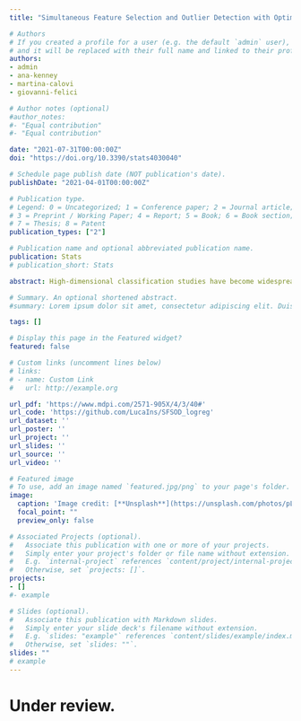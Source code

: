 ```yaml
---
title: "Simultaneous Feature Selection and Outlier Detection with Optimality Guarantees"

# Authors
# If you created a profile for a user (e.g. the default `admin` user), write the username (folder name) here 
# and it will be replaced with their full name and linked to their profile.
authors:
- admin
- ana-kenney
- martina-calovi
- giovanni-felici

# Author notes (optional)
#author_notes:
#- "Equal contribution"
#- "Equal contribution"

date: "2021-07-31T00:00:00Z"
doi: "https://doi.org/10.3390/stats4030040"

# Schedule page publish date (NOT publication's date).
publishDate: "2021-04-01T00:00:00Z"

# Publication type.
# Legend: 0 = Uncategorized; 1 = Conference paper; 2 = Journal article;
# 3 = Preprint / Working Paper; 4 = Report; 5 = Book; 6 = Book section;
# 7 = Thesis; 8 = Patent
publication_types: ["2"]

# Publication name and optional abbreviated publication name.
publication: Stats
# publication_short: Stats

abstract: High-dimensional classification studies have become widespread across various domains. The large dimensionality, coupled with the possible presence of data contamination, motivates the use of robust, sparse estimation methods to improve model interpretability and ensure the majority of observations agree with the underlying parametric model. In this study, we propose a robust and sparse estimator for logistic regression models, which simultaneously tackles the presence of outliers and/or irrelevant features. Specifically, we propose the use of $L_0$-constraints and mixed-integer conic programming techniques to solve the underlying double combinatorial problem in a framework that allows one to pursue optimality guarantees. We use our proposal to investigate the main drivers of honey bee (*Apis mellifera*) loss through the annual winter loss survey data collected by the Pennsylvania State Beekeepers Association. Previous studies mainly focused on predictive performance, however our approach produces a more interpretable classification model and provides evidence for several outlying observations within the survey data. We compare our proposal with existing heuristic methods and non-robust procedures, demonstrating its effectiveness. In addition to the application to honey bee loss, we present a simulation study where our proposal outperforms other methods across most performance measures and settings.

# Summary. An optional shortened abstract.
#summary: Lorem ipsum dolor sit amet, consectetur adipiscing elit. Duis posuere tellus ac convallis placerat. Proin tincidunt magna sed ex sollicitudin condimentum.

tags: []

# Display this page in the Featured widget?
featured: false

# Custom links (uncomment lines below)
# links:
# - name: Custom Link
#   url: http://example.org

url_pdf: 'https://www.mdpi.com/2571-905X/4/3/40#'
url_code: 'https://github.com/LucaIns/SFSOD_logreg'
url_dataset: ''
url_poster: ''
url_project: ''
url_slides: ''
url_source: ''
url_video: ''

# Featured image
# To use, add an image named `featured.jpg/png` to your page's folder. 
image:
  caption: 'Image credit: [**Unsplash**](https://unsplash.com/photos/pLCdAaMFLTE)'
  focal_point: ""
  preview_only: false

# Associated Projects (optional).
#   Associate this publication with one or more of your projects.
#   Simply enter your project's folder or file name without extension.
#   E.g. `internal-project` references `content/project/internal-project/index.md`.
#   Otherwise, set `projects: []`.
projects:
- []
#- example

# Slides (optional).
#   Associate this publication with Markdown slides.
#   Simply enter your slide deck's filename without extension.
#   E.g. `slides: "example"` references `content/slides/example/index.md`.
#   Otherwise, set `slides: ""`.
slides: ""
# example
---
```


<!-- {{% callout note %}}
Click the *Cite* button above to demo the feature to enable visitors to import publication metadata into their reference management software.
{{% /callout %}}

{{% callout note %}}
Create your slides in Markdown - click the *Slides* button to check out the example.
{{% /callout %}} -->

<!-- Supplementary notes can be added here, including [code, math, and images](https://wowchemy.com/docs/writing-markdown-latex/). -->

# Under review.
